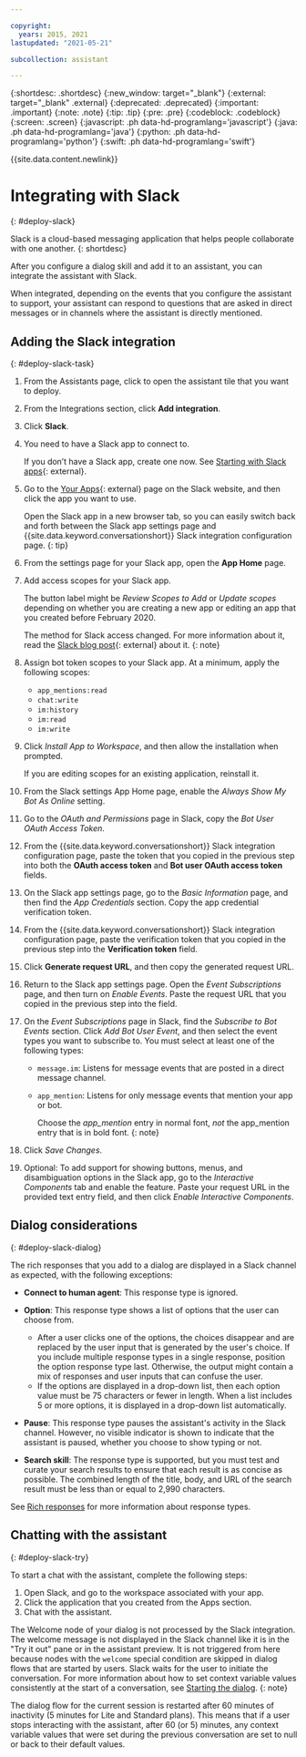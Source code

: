 ```yaml
---

copyright:
  years: 2015, 2021
lastupdated: "2021-05-21"

subcollection: assistant

---
```


{:shortdesc: .shortdesc}
{:new_window: target="_blank"}
{:external: target="_blank" .external}
{:deprecated: .deprecated}
{:important: .important}
{:note: .note}
{:tip: .tip}
{:pre: .pre}
{:codeblock: .codeblock}
{:screen: .screen}
{:javascript: .ph data-hd-programlang='javascript'}
{:java: .ph data-hd-programlang='java'}
{:python: .ph data-hd-programlang='python'}
{:swift: .ph data-hd-programlang='swift'}

{{site.data.content.newlink}}

# Integrating with Slack
{: #deploy-slack}

Slack is a cloud-based messaging application that helps people collaborate with one another.
{: shortdesc}

After you configure a dialog skill and add it to an assistant, you can integrate the assistant with Slack.

When integrated, depending on the events that you configure the assistant to support, your assistant can respond to questions that are asked in direct messages or in channels where the assistant is directly mentioned. 

## Adding the Slack integration
{: #deploy-slack-task}

1.  From the Assistants page, click to open the assistant tile that you want to deploy.

1.  From the Integrations section, click **Add integration**.

1.  Click **Slack**.

1.  You need to have a Slack app to connect to.

    If you don’t have a Slack app, create one now. See [Starting with Slack apps](https://api.slack.com/start){: external}.

1.  Go to the [Your Apps](https://api.slack.com/apps){: external} page on the Slack website, and then click the app you want to use.

    Open the Slack app in a new browser tab, so you can easily switch back and forth between the Slack app settings page and {{site.data.keyword.conversationshort}} Slack integration configuration page.
    {: tip}

1.  From the settings page for your Slack app, open the **App Home** page.

1.  Add access scopes for your Slack app. 

    The button label might be *Review Scopes to Add* or *Update scopes* depending on whether you are creating a new app or editing an app that you created before February 2020. 
    
    The method for Slack access changed. For more information about it, read the [Slack blog post](https://medium.com/slack-developer-blog/more-precision-less-restrictions-a3550006f9c3){: external} about it.
    {: note}

1.  Assign bot token scopes to your Slack app. At a minimum, apply the following scopes:

    - `app_mentions:read`
    - `chat:write`
    - `im:history`
    - `im:read`
    - `im:write`

1.  Click *Install App to Workspace*, and then allow the installation when prompted.

    If you are editing scopes for an existing application, reinstall it.

1.  From the Slack settings App Home page, enable the *Always Show My Bot As Online* setting.

1.  Go to the *OAuth and Permissions* page in Slack, copy the *Bot User OAuth Access Token*.

1.  From the {{site.data.keyword.conversationshort}} Slack integration configuration page, paste the token that you copied in the previous step into both the **OAuth access token** and **Bot user OAuth access token** fields.

1.  On the Slack app settings page, go to the *Basic Information* page, and then find the *App Credentials* section. Copy the app credential verification token.

1.  From the {{site.data.keyword.conversationshort}} Slack integration configuration page, paste the verification token that you copied in the previous step into the **Verification token** field. 

1.  Click **Generate request URL**, and then copy the generated request URL.

1.  Return to the Slack app settings page. Open the *Event Subscriptions* page, and then turn on *Enable Events*. Paste the request URL that you copied in the previous step into the field. 

1.  On the *Event Subscriptions* page in Slack, find the *Subscribe to Bot Events* section. Click *Add Bot User Event*, and then select the event types you want to subscribe to. You must select at least one of the following types:

    - `message.im`: Listens for message events that are posted in a direct message channel.
    - `app_mention`: Listens for only message events that mention your app or bot.

      Choose the *app_mention* entry in normal font, *not* the app_mention entry that is in bold font.
      {: note}

1.  Click *Save Changes*.

1.  Optional: To add support for showing buttons, menus, and disambiguation options in the Slack app, go to the *Interactive Components* tab and enable the feature. Paste your request URL in the provided text entry field, and then click *Enable Interactive Components*.

## Dialog considerations
{: #deploy-slack-dialog}

The rich responses that you add to a dialog are displayed in a Slack channel as expected, with the following exceptions:

- **Connect to human agent**: This response type is ignored.

- **Option**: This response type shows a list of options that the user can choose from.

  - After a user clicks one of the options, the choices disappear and are replaced by the user input that is generated by the user's choice. If you include multiple response types in a single response, position the option response type last. Otherwise, the output might contain a mix of responses and user inputs that can confuse the user.
  - If the options are displayed in a drop-down list, then each option value must be 75 characters or fewer in length. When a list includes 5 or more options, it is displayed in a drop-down list automatically.

- **Pause**: This response type pauses the assistant's activity in the Slack channel. However, no visible indicator is shown to indicate that the assistant is paused, whether you choose to show typing or not.

- **Search skill**: The response type is supported, but you must test and curate your search results to ensure that each result is as concise as possible. The combined length of the title, body, and URL of the search result must be less than or equal to 2,990 characters.

See [Rich responses](/docs/assistant?topic=assistant-dialog-overview#dialog-overview-multimedia) for more information about response types.

## Chatting with the assistant
{: #deploy-slack-try}

To start a chat with the assistant, complete the following steps:

1.  Open Slack, and go to the workspace associated with your app.
1.  Click the application that you created from the Apps section.
1.  Chat with the assistant.

The Welcome node of your dialog is not processed by the Slack integration. The welcome message is not displayed in the Slack channel like it is in the "Try it out" pane or in the assistant preview. It is not triggered from here because nodes with the `welcome` special condition are skipped in dialog flows that are started by users. Slack waits for the user to initiate the conversation. For more information about how to set context variable values consistently at the start of a conversation, see [Starting the dialog](/docs/assistant?topic=assistant-dialog-start).
{: note}

The dialog flow for the current session is restarted after 60 minutes of inactivity (5 minutes for Lite and Standard plans). This means that if a user stops interacting with the assistant, after 60 (or 5) minutes, any context variable values that were set during the previous conversation are set to null or back to their default values.
